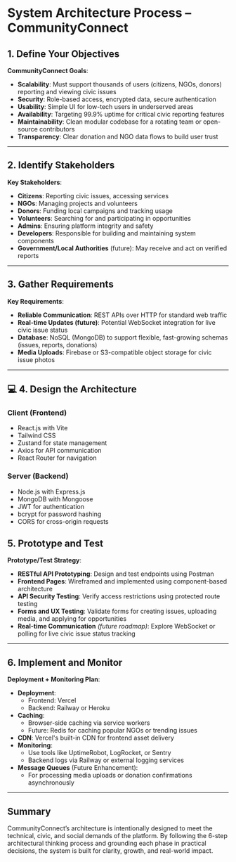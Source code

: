 # System Architecture Process – CommunityConnect


## 1. Define Your Objectives  


**CommunityConnect Goals**:
- **Scalability**: Must support thousands of users (citizens, NGOs, donors) reporting and viewing civic issues
- **Security**: Role-based access, encrypted data, secure authentication
- **Usability**: Simple UI for low-tech users in underserved areas
- **Availability**: Targeting 99.9% uptime for critical civic reporting features
- **Maintainability**: Clean modular codebase for a rotating team or open-source contributors
- **Transparency**: Clear donation and NGO data flows to build user trust

---

## 2. Identify Stakeholders  


**Key Stakeholders**:
- **Citizens**: Reporting civic issues, accessing services
- **NGOs**: Managing projects and volunteers
- **Donors**: Funding local campaigns and tracking usage
- **Volunteers**: Searching for and participating in opportunities
- **Admins**: Ensuring platform integrity and safety
- **Developers**: Responsible for building and maintaining system components
- **Government/Local Authorities** (future): May receive and act on verified reports

---

## 3. Gather Requirements  


**Key Requirements**:
- **Reliable Communication**: REST APIs over HTTP for standard web traffic
- **Real-time Updates (future)**: Potential WebSocket integration for live civic issue status
- **Database**: NoSQL (MongoDB) to support flexible, fast-growing schemas (issues, reports, donations)
- **Media Uploads**: Firebase or S3-compatible object storage for civic issue photos

---

## 💻 4. Design the Architecture  

### Client (Frontend)
- React.js with Vite
- Tailwind CSS
- Zustand for state management
- Axios for API communication
- React Router for navigation

### Server (Backend)
- Node.js with Express.js
- MongoDB with Mongoose
- JWT for authentication
- bcrypt for password hashing
- CORS for cross-origin requests

## 5. Prototype and Test  

**Prototype/Test Strategy**:
- **RESTful API Prototyping**: Design and test endpoints using Postman
- **Frontend Pages**: Wireframed and implemented using component-based architecture
- **API Security Testing**: Verify access restrictions using protected route testing
- **Forms and UX Testing**: Validate forms for creating issues, uploading media, and applying for opportunities
- **Real-time Communication** *(future roadmap)*: Explore WebSocket or polling for live civic issue status tracking

---

## 6. Implement and Monitor  


**Deployment + Monitoring Plan**:
- **Deployment**: 
  - Frontend: Vercel
  - Backend: Railway or Heroku
- **Caching**: 
  - Browser-side caching via service workers
  - Future: Redis for caching popular NGOs or trending issues
- **CDN**: Vercel's built-in CDN for frontend asset delivery
- **Monitoring**: 
  - Use tools like UptimeRobot, LogRocket, or Sentry
  - Backend logs via Railway or external logging services
- **Message Queues** (Future Enhancement):
  - For processing media uploads or donation confirmations asynchronously

---

## Summary

CommunityConnect’s architecture is intentionally designed to meet the technical, civic, and social demands of the platform. By following the 6-step architectural thinking process and grounding each phase in practical decisions, the system is built for clarity, growth, and real-world impact.

